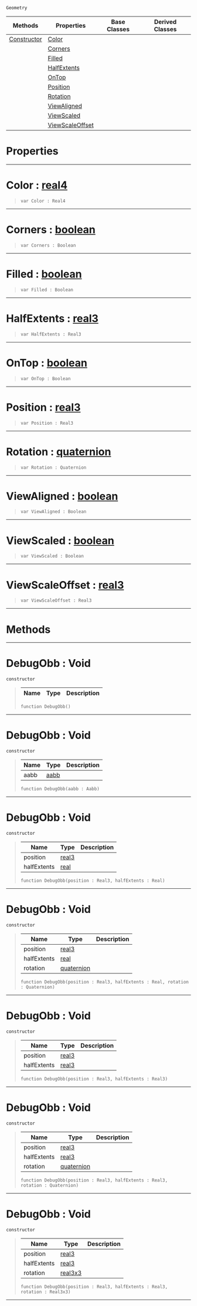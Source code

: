  `Geometry`

|Methods|Properties|Base Classes|Derived Classes|
|---|---|---|---|
|[ Constructor](https://github.com/PlasmaEngine/PlasmaDocs/tree/master/docs/C%2B%2B/code_reference/class_reference/debugobb.markdown#debugobb-void)|[ Color](https://github.com/PlasmaEngine/PlasmaDocs/tree/master/docs/C%2B%2B/code_reference/class_reference/debugobb.markdown#color-plasma-engine-docume)| | |
| |[ Corners](https://github.com/PlasmaEngine/PlasmaDocs/tree/master/docs/C%2B%2B/code_reference/class_reference/debugobb.markdown#corners-plasma-engine-docu)| | |
| |[ Filled](https://github.com/PlasmaEngine/PlasmaDocs/tree/master/docs/C%2B%2B/code_reference/class_reference/debugobb.markdown#filled-plasma-engine-docum)| | |
| |[ HalfExtents](https://github.com/PlasmaEngine/PlasmaDocs/tree/master/docs/C%2B%2B/code_reference/class_reference/debugobb.markdown#halfextents-plasma-engine)| | |
| |[ OnTop](https://github.com/PlasmaEngine/PlasmaDocs/tree/master/docs/C%2B%2B/code_reference/class_reference/debugobb.markdown#ontop-plasma-engine-docume)| | |
| |[ Position](https://github.com/PlasmaEngine/PlasmaDocs/tree/master/docs/C%2B%2B/code_reference/class_reference/debugobb.markdown#position-plasma-engine-doc)| | |
| |[ Rotation](https://github.com/PlasmaEngine/PlasmaDocs/tree/master/docs/C%2B%2B/code_reference/class_reference/debugobb.markdown#rotation-plasma-engine-doc)| | |
| |[ ViewAligned](https://github.com/PlasmaEngine/PlasmaDocs/tree/master/docs/C%2B%2B/code_reference/class_reference/debugobb.markdown#viewaligned-plasma-engine)| | |
| |[ ViewScaled](https://github.com/PlasmaEngine/PlasmaDocs/tree/master/docs/C%2B%2B/code_reference/class_reference/debugobb.markdown#viewscaled-plasma-engine-d)| | |
| |[ ViewScaleOffset](https://github.com/PlasmaEngine/PlasmaDocs/tree/master/docs/C%2B%2B/code_reference/class_reference/debugobb.markdown#viewscaleoffset-plasma-eng)| | |


 #  Properties


---  
 #  Color : [real4](https://github.com/PlasmaEngine/PlasmaDocs/tree/master/docs/C%2B%2B/code_reference/lightning_base_types/real4.markdown)

> 
> ``` lang=cpp, name=Lightning
> var Color : Real4


---  
 #  Corners : [boolean](https://github.com/PlasmaEngine/PlasmaDocs/tree/master/docs/C%2B%2B/code_reference/lightning_base_types/boolean.markdown)

> 
> ``` lang=cpp, name=Lightning
> var Corners : Boolean


---  
 #  Filled : [boolean](https://github.com/PlasmaEngine/PlasmaDocs/tree/master/docs/C%2B%2B/code_reference/lightning_base_types/boolean.markdown)

> 
> ``` lang=cpp, name=Lightning
> var Filled : Boolean


---  
 #  HalfExtents : [real3](https://github.com/PlasmaEngine/PlasmaDocs/tree/master/docs/C%2B%2B/code_reference/lightning_base_types/real3.markdown)

> 
> ``` lang=cpp, name=Lightning
> var HalfExtents : Real3


---  
 #  OnTop : [boolean](https://github.com/PlasmaEngine/PlasmaDocs/tree/master/docs/C%2B%2B/code_reference/lightning_base_types/boolean.markdown)

> 
> ``` lang=cpp, name=Lightning
> var OnTop : Boolean


---  
 #  Position : [real3](https://github.com/PlasmaEngine/PlasmaDocs/tree/master/docs/C%2B%2B/code_reference/lightning_base_types/real3.markdown)

> 
> ``` lang=cpp, name=Lightning
> var Position : Real3


---  
 #  Rotation : [quaternion](https://github.com/PlasmaEngine/PlasmaDocs/tree/master/docs/C%2B%2B/code_reference/lightning_base_types/quaternion.markdown)

> 
> ``` lang=cpp, name=Lightning
> var Rotation : Quaternion


---  
 #  ViewAligned : [boolean](https://github.com/PlasmaEngine/PlasmaDocs/tree/master/docs/C%2B%2B/code_reference/lightning_base_types/boolean.markdown)

> 
> ``` lang=cpp, name=Lightning
> var ViewAligned : Boolean


---  
 #  ViewScaled : [boolean](https://github.com/PlasmaEngine/PlasmaDocs/tree/master/docs/C%2B%2B/code_reference/lightning_base_types/boolean.markdown)

> 
> ``` lang=cpp, name=Lightning
> var ViewScaled : Boolean


---  
 #  ViewScaleOffset : [real3](https://github.com/PlasmaEngine/PlasmaDocs/tree/master/docs/C%2B%2B/code_reference/lightning_base_types/real3.markdown)

> 
> ``` lang=cpp, name=Lightning
> var ViewScaleOffset : Real3


---  
 #  Methods


---  
 #  DebugObb : Void

 `constructor`

> 
> |Name|Type|Description|
> |---|---|---|
> ``` lang=cpp, name=Lightning
> function DebugObb()
> ``` 


---  
 #  DebugObb : Void

 `constructor`

> 
> |Name|Type|Description|
> |---|---|---|
> |aabb|[aabb](https://github.com/PlasmaEngine/PlasmaDocs/tree/master/docs/C%2B%2B/code_reference/class_reference/aabb.markdown)| |
> ``` lang=cpp, name=Lightning
> function DebugObb(aabb : Aabb)
> ``` 


---  
 #  DebugObb : Void

 `constructor`

> 
> |Name|Type|Description|
> |---|---|---|
> |position|[real3](https://github.com/PlasmaEngine/PlasmaDocs/tree/master/docs/C%2B%2B/code_reference/lightning_base_types/real3.markdown)| |
> |halfExtents|[real](https://github.com/PlasmaEngine/PlasmaDocs/tree/master/docs/C%2B%2B/code_reference/lightning_base_types/real.markdown)| |
> ``` lang=cpp, name=Lightning
> function DebugObb(position : Real3, halfExtents : Real)
> ``` 


---  
 #  DebugObb : Void

 `constructor`

> 
> |Name|Type|Description|
> |---|---|---|
> |position|[real3](https://github.com/PlasmaEngine/PlasmaDocs/tree/master/docs/C%2B%2B/code_reference/lightning_base_types/real3.markdown)| |
> |halfExtents|[real](https://github.com/PlasmaEngine/PlasmaDocs/tree/master/docs/C%2B%2B/code_reference/lightning_base_types/real.markdown)| |
> |rotation|[quaternion](https://github.com/PlasmaEngine/PlasmaDocs/tree/master/docs/C%2B%2B/code_reference/lightning_base_types/quaternion.markdown)| |
> ``` lang=cpp, name=Lightning
> function DebugObb(position : Real3, halfExtents : Real, rotation : Quaternion)
> ``` 


---  
 #  DebugObb : Void

 `constructor`

> 
> |Name|Type|Description|
> |---|---|---|
> |position|[real3](https://github.com/PlasmaEngine/PlasmaDocs/tree/master/docs/C%2B%2B/code_reference/lightning_base_types/real3.markdown)| |
> |halfExtents|[real3](https://github.com/PlasmaEngine/PlasmaDocs/tree/master/docs/C%2B%2B/code_reference/lightning_base_types/real3.markdown)| |
> ``` lang=cpp, name=Lightning
> function DebugObb(position : Real3, halfExtents : Real3)
> ``` 


---  
 #  DebugObb : Void

 `constructor`

> 
> |Name|Type|Description|
> |---|---|---|
> |position|[real3](https://github.com/PlasmaEngine/PlasmaDocs/tree/master/docs/C%2B%2B/code_reference/lightning_base_types/real3.markdown)| |
> |halfExtents|[real3](https://github.com/PlasmaEngine/PlasmaDocs/tree/master/docs/C%2B%2B/code_reference/lightning_base_types/real3.markdown)| |
> |rotation|[quaternion](https://github.com/PlasmaEngine/PlasmaDocs/tree/master/docs/C%2B%2B/code_reference/lightning_base_types/quaternion.markdown)| |
> ``` lang=cpp, name=Lightning
> function DebugObb(position : Real3, halfExtents : Real3, rotation : Quaternion)
> ``` 


---  
 #  DebugObb : Void

 `constructor`

> 
> |Name|Type|Description|
> |---|---|---|
> |position|[real3](https://github.com/PlasmaEngine/PlasmaDocs/tree/master/docs/C%2B%2B/code_reference/lightning_base_types/real3.markdown)| |
> |halfExtents|[real3](https://github.com/PlasmaEngine/PlasmaDocs/tree/master/docs/C%2B%2B/code_reference/lightning_base_types/real3.markdown)| |
> |rotation|[real3x3](https://github.com/PlasmaEngine/PlasmaDocs/tree/master/docs/C%2B%2B/code_reference/lightning_base_types/real3x3.markdown)| |
> ``` lang=cpp, name=Lightning
> function DebugObb(position : Real3, halfExtents : Real3, rotation : Real3x3)
> ``` 


---  
 

 